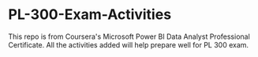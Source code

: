 # PL-300-Exam-Activities
This repo is from Coursera's Microsoft Power BI Data Analyst Professional Certificate. All the activities added will help prepare well for PL 300 exam.
